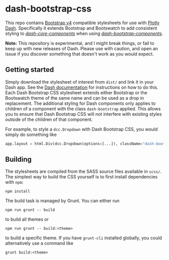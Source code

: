 # dash-bootstrap-css

This repo contains [Bootstrap v4][bsv4] compatible stylesheets for use with
[Plotly Dash][pd]. Specifically it extends Bootstrap and Bootswatch to add
consistent styling to [*dash-core-components*][dcc] when using
[*dash-bootstrap-components*][dbc].

**Note:** This repository is experimental, and I might break things, or fail to
keep up with new releases of Dash. Please use with caution, and open an issue if
you discover something that doesn't work as you would expect.

## Getting started

Simply download the stylesheet of interest from `dist/` and link it in your
Dash app. See the [Dash documentation][dash-docs] for instructions on how to do
this. Each Dash Bootstrap CSS stylesheet extends either Bootstrap or the
Bootswatch theme of the same name and can be used as a drop in replacement. The
additional styling for Dash components only applies to children of a component
with the class `dash-bootstrap` applied. This allows you to ensure that Dash
Bootstrap CSS will not interfere with existing styles outside of the children
of that component.

For example, to style a `dcc.Dropdown` with Dash Bootstrap CSS, you would
simply do something like

```python
app.layout = html.Div(dcc.Dropdown(options=[...]), className="dash-bootstrap")
```

## Building

The stylesheets are compiled from the SASS source files available in `scss/`.
The simplest way to build the CSS yourself is to first install dependencies
with `npm`:

```
npm install
```

The build task is managed by Grunt. You can either run

```
npm run grunt -- build
```

to build all themes or

```
npm run grunt -- build:<theme>
```

to build a specific theme. If you have `grunt-cli` installed globally, you could
alternatively use a command like

```
grunt build:<theme>
```

[bsv4]: https://getbootstrap.com
[pd]: https://plot.ly/dash
[dash-docs]: https://dash.plot.ly/external-resources
[dcc]: https://github.com/plotly/dash-core-components
[dbc]: https://github.com/facultyai/dash-bootstrap-components
